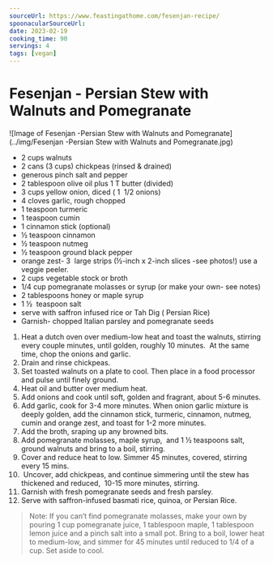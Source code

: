 ```yaml
---
sourceUrl: https://www.feastingathome.com/fesenjan-recipe/
spoonacularSourceUrl: 
date: 2023-02-19
cooking_time: 90
servings: 4
tags: [vegan]
---
```

# Fesenjan - Persian Stew with Walnuts and Pomegranate

![Image of Fesenjan -Persian Stew with Walnuts and Pomegranate](../img/Fesenjan -Persian Stew with Walnuts and Pomegranate.jpg)


- 2 cups walnuts
- 2 cans (3 cups) chickpeas (rinsed & drained)
- generous pinch salt and pepper
- 2 tablespoon olive oil plus 1 T butter (divided)
- 3 cups yellow onion, diced ( 1  1/2 onions)
- 4 cloves garlic, rough chopped
- 1 teaspoon turmeric
- 1 teaspoon cumin
- 1 cinnamon stick (optional)
- ½ teaspoon cinnamon
- ½ teaspoon nutmeg
- ½ teaspoon ground black pepper
- orange zest- 3  large strips (½-inch x 2-inch slices -see photos!) use a veggie peeler.
- 2 cups vegetable stock or broth
- 1/4 cup pomegranate molasses or syrup (or make your own- see notes)
- 2 tablespoons honey or maple syrup
- 1 ½  teaspoon salt
- serve with saffron infused rice or Tah Dig ( Persian Rice)
- Garnish- chopped Italian parsley and pomegranate seeds


1. Heat a dutch oven over medium-low heat and toast the walnuts, stirring every couple minutes, until golden, roughly 10 minutes.  At the same time, chop the onions and garlic.
2. Drain and rinse chickpeas.
3. Set toasted walnuts on a plate to cool. Then place in a food processor and pulse until finely ground.
4. Heat oil and butter over medium heat. 
5. Add onions and cook until soft, golden and fragrant, about 5-6 minutes.
6. Add garlic, cook for 3-4 more minutes. When onion garlic mixture is deeply golden, add the cinnamon stick, turmeric, cinnamon, nutmeg, cumin and orange zest, and toast for 1-2 more minutes.
7. Add the broth, sraping up any browned bits.
8. Add pomegranate molasses, maple syrup,  and 1 ½ teaspoons salt, ground walnuts and bring to a boil, stirring.
9.  Cover and reduce heat to low. Simmer 45 minutes, covered, stirring every 15 mins.
10.  Uncover, add chickpeas, and continue simmering until the stew has thickened and reduced,  10-15 more minutes, stirring.
11. Garnish with fresh pomegranate seeds and fresh parsley.
12. Serve with saffron-infused basmati rice, quinoa, or Persian Rice.


> Note: If you can’t find pomegranate molasses, make your own by pouring 1 cup pomegranate juice, 1 tablespoon maple, 1 tablespoon lemon juice and a pinch salt into a small pot. Bring to a boil, lower heat to medium-low, and simmer for 45 minutes until reduced to 1/4 of a cup. Set aside to cool.